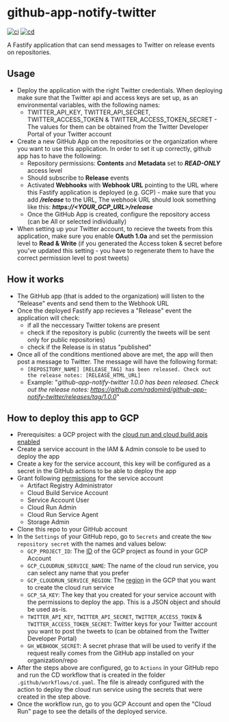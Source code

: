 # github-app-notify-twitter

[![ci](https://github.com/nearform/github-app-notify-twitter/actions/workflows/ci.yml/badge.svg)](https://github.com/nearform/github-app-notify-twitter/actions/workflows/ci.yml)
[![cd](https://github.com/nearform/github-app-notify-twitter/actions/workflows/cd.yml/badge.svg)](https://github.com/nearform/github-app-notify-twitter/actions/workflows/cd.yml)

A Fastify application that can send messages to Twitter on release events on repositories.

## Usage

- Deploy the application with the right Twitter credentials. When deploying make sure that the Twitter api and access keys are set up, as an environmental variables, with the following names:
    - TWITTER_API_KEY, TWITTER_API_SECRET, TWITTER_ACCESS_TOKEN & TWITTER_ACCESS_TOKEN_SECRET - The values for them can be obtained from the Twitter Developer Portal of your Twitter account
- Create a new GitHub App on the repositories or the organization where you want to use this application. In order to set it up correctly, github app has to have the following:
    - Repository permissions: **Contents** and **Metadata** set to _**READ-ONLY**_ access level
    - Should subscribe to **Release** events
    - Activated **Webhooks** with **Webhook URL** pointing to the URL where this Fastify application is deployed (e.g. GCP) - make sure that you add **_/release_** to the URL, The webhook URL should look something like this: _**https://<YOUR_GCP_URL>/release**_
    - Once the GitHub App is created, configure the repository access (can be All or selected individually) 
- When setting up your Twitter account, to recieve the tweets from this application, make sure you enable **OAuth 1.0a** and set the permission level to **Read & Write** (if you generated the Access token & secret before you've updated this setting - you have to regenerate them to have the correct permission level to post tweets)
## How it works

- The GitHub app (that is added to the organization) will listen to the "Release" events and send them to the Webhook URL
- Once the deployed Fastify app recieves a "Release" event the application will check:
    - if all the neccessary Twitter tokens are present
    - check if the repository is public (currently the tweets will be sent only for public repositories)
    - check if the Release is in status "published"
- Once all of the conditions mentioned above are met, the app will then post a message to Twitter. The message will have the following format:
    - `[REPOSITORY_NAME] [RELEASE_TAG] has been released. Check out the release notes: [RELEASE_HTML_URL]` 
    - Example: "_github-app-notify-twitter 1.0.0  has been released. Check out the release notes: https://github.com/radomird/github-app-notify-twitter/releases/tag/1.0.0_"

## How to deploy this app to GCP

- Prerequisites: a GCP project with the [cloud run and cloud build apis enabled](https://cloud.google.com/apis/docs/getting-started)
- Create a service account in the IAM & Admin console to be used to deploy the app
- Create a key for the service account, this key will be configured as a secret in the GitHub actions to be able to deploy the app
- Grant following [permissions](https://github.com/google-github-actions/deploy-cloudrun) for the service account
  - Artifact Registry Administrator
  - Cloud Build Service Account
  - Service Account User
  - Cloud Run Admin
  - Cloud Run Service Agent
  - Storage Admin
- Clone this repo to your GitHub account
- In the `Settings` of your GitHub repo, go to `Secrets` and create the `New repository secret` with the names and values below:
    - `GCP_PROJECT_ID`: The [ID](https://support.google.com/googleapi/answer/7014113?hl=en) of the GCP project as found in your GCP Account
    - `GCP_CLOUDRUN_SERVICE_NAME`: The name of the cloud run service, you can select any name that you prefer
    - `GCP_CLOUDRUN_SERVICE_REGION`: The [region](https://cloud.google.com/compute/docs/regions-zones) in the GCP that you want to create the cloud run service
    - `GCP_SA_KEY`: The key that you created for your service account with the permissions to deploy the app. This is a JSON object and should be used as-is.
    - `TWITTER_API_KEY`, `TWITTER_API_SECRET`, `TWITTER_ACCESS_TOKEN` & `TWITTER_ACCESS_TOKEN_SECRET`: Twitter keys for your Twitter account you want to post the tweets to (can be obtained from the Twitter Developer Portal)
    - `GH_WEBHOOK_SECRET`: A secret phrase that will be used to verify if the request really comes from the GitHub app installed on your organization/repo 
- After the steps above are configured, go to `Actions` in your GitHub repo and run the CD workflow that is created in the folder `.github/workflows/cd.yaml`. The file is already configured with the action to deploy the cloud run service using the secrets that were created in the step above.
- Once the workflow run, go to you GCP Account and open the "Cloud Run" page to see the details of the deployed service.
